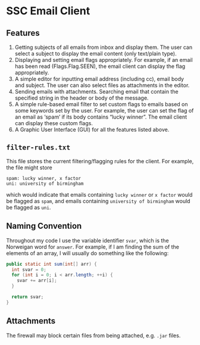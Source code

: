SSC Email Client
================
Features
--------
1. Getting subjects of all emails from inbox and display them. The user can select a subject to display the email content (only text/plain type).
2. Displaying and setting email flags appropriately. For example, if an email has been read (Flags.Flag.SEEN), the email client can display the flag appropriately.
3. A simple editor for inputting email address (including cc), email body and subject. The user can also select files as attachments in the editor.
4. Sending emails with attachments.
Searching email that contain the specified string in the header or body of the message.
5. A simple rule-based email filter to set custom flags to emails based on some keywords set by the user. For example, the user can set the flag of an email as ‘spam’ if its body contains “lucky winner”. The email client can display these custom flags.
6. A Graphic User Interface (GUI) for all the features listed above.

`filter-rules.txt`
------------------
This file stores the current filtering/flagging rules for the client. For example, the file might store

```
spam: lucky winner, x factor
uni: university of birmingham
```

which would indicate that emails containing `lucky winner` or `x factor` would be flagged as `spam`, and emails containing `university of birmingham` would be flagged as `uni`.

Naming Convention
-----------------
Throughout my code I use the variable identifier `svar`, which is the Norweigan word for `answer`. For example, if I am finding the sum of the elements of an array, I will usually do something like the following:

```java
public static int sum(int[] arr) {
  int svar = 0;
  for (int i = 0; i < arr.length; ++i) {
    svar += arr[i];
  }

  return svar;
}
```

Attachments
-----------
The firewall may block certain files from being attached, e.g. `.jar` files.